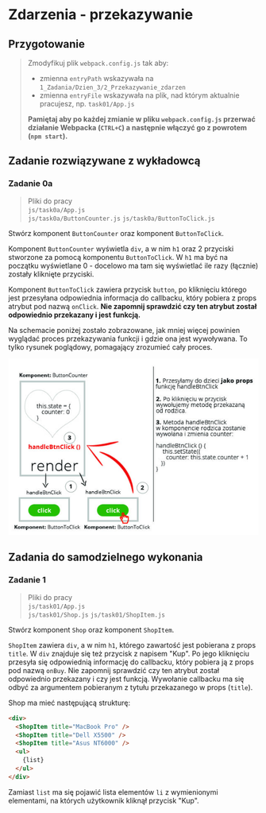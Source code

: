 # Zdarzenia - przekazywanie

## Przygotowanie
> Zmodyfikuj plik `webpack.config.js` tak aby:
> - zmienna `entryPath` wskazywała na `1_Zadania/Dzien_3/2_Przekazywanie_zdarzen`
> - zmienna `entryFile` wskazywała na plik, nad którym aktualnie pracujesz, np. `task01/App.js`
>
> **Pamiętaj aby po każdej zmianie w pliku `webpack.config.js` przerwać działanie Webpacka (`CTRL+C`) a następnie włączyć go z powrotem (`npm start`).**


## Zadanie rozwiązywane z wykładowcą

### Zadanie 0a 

> Pliki do pracy  
> `js/task0a/App.js`  
> `js/task0a/ButtonCounter.js`
> `js/task0a/ButtonToClick.js`

Stwórz komponent `ButtonCounter` oraz komponent `ButtonToClick`.

Komponent `ButtonCounter` wyświetla `div`, a w nim `h1` oraz 2 przyciski stworzone za pomocą komponentu `ButtonToClick`. W `h1` ma być na początku wyświetlane 0 - docelowo ma tam się wyświetlać ile razy (łącznie) zostały kliknięte przyciski.

Komponent `ButtonToClick` zawiera  przycisk `button`, po kliknięciu którego jest przesyłana odpowiednia informacja do callbacku, który pobiera z props atrybut pod nazwą `onClick`. **Nie zapomnij sprawdzić czy ten atrybut został odpowiednio przekazany i jest funkcją.**

Na schemacie poniżej zostało zobrazowane, jak mniej więcej powinien wyglądać proces przekazywania funkcji i gdzie ona jest wywoływana. To tylko rysunek poglądowy, pomagający zrozumieć cały proces.

![Schemat dla zadania 0](img/task0a.jpg "Schemat dla zadania 1")


## Zadania do samodzielnego wykonania

### Zadanie 1

> Pliki do pracy  
> `js/task01/App.js`  
> `js/task01/Shop.js`
> `js/task01/ShopItem.js`

Stwórz komponent `Shop` oraz komponent `ShopItem`.

`ShopItem` zawiera `div`, a w nim `h1`, którego zawartość jest pobierana z props `title`. W `div` znajduje się też przycisk z napisem "Kup". Po jego kliknięciu przesyła się odpowiednią informację do callbacku, który pobiera ją z props pod nazwą `onBuy`. Nie zapomnij sprawdzić czy ten atrybut został odpowiednio przekazany i czy jest funkcją. Wywołanie callbacku ma się odbyć za argumentem pobieranym z tytułu przekazanego w props (`title`).

Shop ma mieć następującą strukturę:

```html
<div>
  <ShopItem title="MacBook Pro" />
  <ShopItem title="Dell X5500" />
  <ShopItem title="Asus NT6000" />
  <ul>
    {list}
  </ul>           
</div>        
```
Zamiast `list` ma się pojawić lista elementów `li` z wymienionymi elementami, na których użytkownik kliknął przycisk "Kup".
